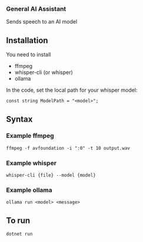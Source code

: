 ### General AI Assistant
Sends speech to an AI model

## Installation
You need to install 
- ffmpeg
- whisper-cli (or whisper)
- ollama

In the code, set the local path for your whisper model: 
```
const string ModelPath = "<model>";
```

## Syntax
### Example ffmpeg
```
ffmpeg -f avfoundation -i ":0" -t 10 output.wav
```
### Example whisper
```
whisper-cli {file} --model {model}
```
### Example ollama
```
ollama run <model> <message>
```

## To run 
```
dotnet run
```